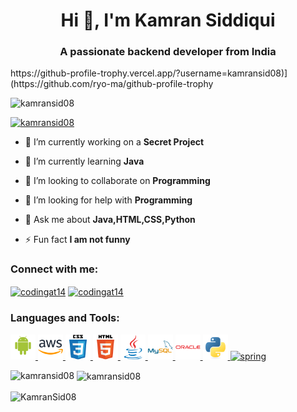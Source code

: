 <h1 align="center">Hi 👋, I'm Kamran Siddiqui</h1>
<h3 align="center">A passionate backend developer from India</h3>
https://github-profile-trophy.vercel.app/?username=kamransid08)](https://github.com/ryo-ma/github-profile-trophy
<p align="left"> <img src="https://komarev.com/ghpvc/?username=kamransid08&label=Profile%20views&color=0e75b6&style=flat" alt="kamransid08" /> </p>

<p align="left"> <a href="https://github.com/ryo-ma/github-profile-trophy"><img src="https://github-profile-trophy.vercel.app/?username=kamransid08" alt="kamransid08" /></a> </p>

- 🔭 I’m currently working on a **Secret Project**

- 🌱 I’m currently learning **Java**

- 👯 I’m looking to collaborate on **Programming**

- 🤝 I’m looking for help with **Programming**

- 💬 Ask me about **Java,HTML,CSS,Python**

- ⚡ Fun fact **I am not funny**

<h3 align="left">Connect with me:</h3>
<p align="left">
<a href="https://instagram.com/CodingAt14" target="blank"><img align="center" src="https://raw.githubusercontent.com/rahuldkjain/github-profile-readme-generator/master/src/images/icons/Social/instagram.svg" alt="codingat14" height="30" width="40" /></a>
<a href="https://www.youtube.com/CodingAt14" target="blank"><img align="center" src="https://raw.githubusercontent.com/rahuldkjain/github-profile-readme-generator/master/src/images/icons/Social/youtube.svg" alt="codingat14" height="30" width="40" /></a>
</p>

<h3 align="left">Languages and Tools:</h3>
<p align="left"> <a href="https://developer.android.com" target="_blank" rel="noreferrer"> <img src="https://raw.githubusercontent.com/devicons/devicon/master/icons/android/android-original-wordmark.svg" alt="android" width="40" height="40"/> </a> <a href="https://aws.amazon.com" target="_blank" rel="noreferrer"> <img src="https://raw.githubusercontent.com/devicons/devicon/master/icons/amazonwebservices/amazonwebservices-original-wordmark.svg" alt="aws" width="40" height="40"/> </a> <a href="https://www.w3schools.com/css/" target="_blank" rel="noreferrer"> <img src="https://raw.githubusercontent.com/devicons/devicon/master/icons/css3/css3-original-wordmark.svg" alt="css3" width="40" height="40"/> </a> <a href="https://www.w3.org/html/" target="_blank" rel="noreferrer"> <img src="https://raw.githubusercontent.com/devicons/devicon/master/icons/html5/html5-original-wordmark.svg" alt="html5" width="40" height="40"/> </a> <a href="https://www.java.com" target="_blank" rel="noreferrer"> <img src="https://raw.githubusercontent.com/devicons/devicon/master/icons/java/java-original.svg" alt="java" width="40" height="40"/> </a> <a href="https://www.mysql.com/" target="_blank" rel="noreferrer"> <img src="https://raw.githubusercontent.com/devicons/devicon/master/icons/mysql/mysql-original-wordmark.svg" alt="mysql" width="40" height="40"/> </a> <a href="https://www.oracle.com/" target="_blank" rel="noreferrer"> <img src="https://raw.githubusercontent.com/devicons/devicon/master/icons/oracle/oracle-original.svg" alt="oracle" width="40" height="40"/> </a> <a href="https://www.python.org" target="_blank" rel="noreferrer"> <img src="https://raw.githubusercontent.com/devicons/devicon/master/icons/python/python-original.svg" alt="python" width="40" height="40"/> </a> <a href="https://spring.io/" target="_blank" rel="noreferrer"> <img src="https://www.vectorlogo.zone/logos/springio/springio-icon.svg" alt="spring" width="40" height="40"/> </a> </p>

<p><img align="left" src="https://github-readme-stats.vercel.app/api/top-langs?username=kamransid08&show_icons=true&locale=en&layout=compact" alt="kamransid08" /></p>

<p>&nbsp;<img align="center" src="https://github-readme-stats.vercel.app/api?username=kamransid08&show_icons=true&locale=en" alt="kamransid08" /></p>

<p><img align="center" src="https://github-readme-streak-stats.herokuapp.com/?user=KamranSid08&" alt="KamranSid08" /></p>
